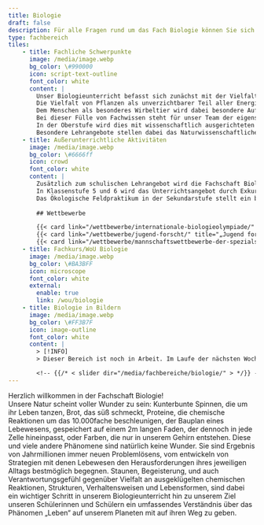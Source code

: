 ```yaml
---
title: Biologie
draft: false
description: Für alle Fragen rund um das Fach Biologie können Sie sich an biologie@cantor-gymnasium.de wenden.
type: fachbereich
tiles:
    - title: Fachliche Schwerpunkte
      image: /media/image.webp
      bg_color: \#990000
      icon: script-text-outline
      font_color: white
      content: |
        Unser Biologieunterricht befasst sich zunächst mit der Vielfalt der Wirbeltiere. Diverse Haus- und Nutztiere bieten hier einen faszinierenden Einstieg mit starkem Alltagsbezug für unsere neuen Cantoraner, bevor wir uns exotischeren Vertretern und schließlich allen anderen Lebensformen und deren evolutionärer Entwicklungsgeschichte zuwenden.  
        Die Vielfalt von Pflanzen als unverzichtbarer Teil aller Energie- und Stoffkreisläufe in unseren Ökosystemen wird dabei genauso untersucht, wie die ökologische Bedeutung, Risiken und Nutzungsmöglichkeiten von Mikroorganismen und Wirbellosen.  
        Dem Menschen als besonderes Wirbeltier wird dabei besondere Aufmerksamkeit zu Teil. Hier lernen Schülerinnen und Schüler sich wortwörtlich in- und auswendig kennen und können Signale ihres Körpers besser verstehen und interpretieren. Somit soll unser Biologieunterricht auch eine Grundlage für eine gesunde und nachhaltige Lebensführung legen.  
        Bei dieser Fülle von Fachwissen steht für unser Team der eigenständige Erkenntnisgewinn besonders im Fokus. Damit befähigen wir unsere Schüler und Schülerinnen, ihre Umwelt mit wachen Augen zu sehen, kritisch zu hinterfragen und sich selbständig zu erschließen. Dazu ist unser Biologieunterricht mit Schüler-Experimenten, Auswertung von aktuellen wissenschaftlichen Ergebnissen und Exkursionen angereichert, um alltagsnah und kreativ dem naturwissenschaftlichen Profil der Schule und den Interessen der Schüler besonders gerecht zu werden.  
        In der Oberstufe wird dies mit wissenschaftlich ausgerichteten Modulkursen in Zusammenarbeit mit der Martin-Luther-Universität weiter vertieft. So können unsere Schüler über den Lehrplan hinaus besonders gefördert und herausgefordert werden. Diverse nationale bis internationale Biologie-Wettbewerbe ergänzen dieses Angebot zusätzlich.  
        Besondere Lehrangebote stellen dabei das Naturwissenschaftliche Praktikum und der Wahlobligatorische Unterricht in Biologie dar, die alle Kompetenzen umfänglich entwickeln und das Interesse unserer Schülerinnen und Schüler wecken.
    - title: Außerunterrichtliche Aktivitäten
      image: /media/image.webp
      bg_color: \#6666ff
      icon: crowd
      font_color: white
      content: |
        Zusätzlich zum schulischen Lehrangebot wird die Fachschaft Biologie durch verschiedene Außerschulische Angebote bereichert.  
        In Klassenstufe 5 und 6 wird das Unterrichtsangebot durch Exkursionen in den Zoo und in den Botanischen Garten erweitert.  
        Das Ökologische Feldpraktikum in der Sekundarstufe stellt ein besonderes Vertiefungsangebot in Zusammenarbeit mit dem BUND-Umweltzentrum Franzigmark dar.
        
        ## Wettbewerbe

        {{< card link="/wettbewerbe/internationale-biologieolympiade/" title="Internationale Biologie-Olympiade" >}}
        {{< card link="/wettbewerbe/jugend-forscht/" title="„Jugend forscht“" >}}
        {{< card link="/wettbewerbe/mannschaftswettbewerbe-der-spezialschulen/" title="Mannschaftswettbewerb Biologie" >}}
    - title: Fachkurs/WoU Biologie
      image: /media/image.webp
      bg_color: \#BA3BFF
      icon: microscope
      font_color: white
      external:
        enable: true
        link: /wou/biologie
    - title: Biologie in Bildern
      image: /media/image.webp
      bg_color: \#FF3B7F
      icon: image-outline
      font_color: white
      content: |
        > [!INFO]
        > Dieser Bereich ist noch in Arbeit. Im Laufe der nächsten Wochen werden hier Bilder zum Fach ergänzt.

        <!-- {{/* < slider dir="/media/fachbereiche/biologie/" > */}} -->
---
```

Herzlich willkommen in der Fachschaft Biologie!  
Unsere Natur scheint voller Wunder zu sein: Kunterbunte Spinnen, die um ihr Leben tanzen, Brot, das süß schmeckt, Proteine, die chemische Reaktionen um das 10.000fache beschleunigen, der Bauplan eines Lebewesens, gespeichert auf einem 2m langen Faden, der dennoch in jede Zelle hineinpasst, oder Farben, die nur in unserem Gehirn entstehen. Diese und viele andere Phänomene sind natürlich keine Wunder. Sie sind Ergebnis von Jahrmillionen immer neuen Problemlösens, vom entwickeln von Strategien mit denen Lebewesen den Herausforderungen ihres jeweiligen Alltags bestmöglich begegnen. Staunen, Begeisterung, und auch Verantwortungsgefühl gegenüber Vielfalt an ausgeklügelten chemischen Reaktionen, Strukturen, Verhaltensweisen und Lebensformen, sind dabei ein wichtiger Schritt in unserem Biologieunterricht hin zu unserem Ziel unseren Schülerinnen und Schülern ein umfassendes Verständnis über das Phänomen „Leben“ auf unserem Planeten mit auf ihren Weg zu geben. 
